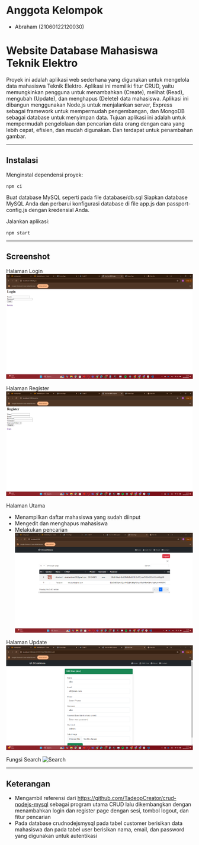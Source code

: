 # Anggota Kelompok
- Abraham (21060122120030)

# Website Database Mahasiswa Teknik Elektro
Proyek ini adalah aplikasi web sederhana yang digunakan untuk mengelola data mahasiswa Teknik Elektro. Aplikasi ini memiliki fitur CRUD, yaitu memungkinkan pengguna untuk menambahkan (Create), melihat (Read), mengubah (Update), dan menghapus (Delete) data mahasiswa. Aplikasi ini dibangun menggunakan Node.js untuk menjalankan server, Express sebagai framework untuk mempermudah pengembangan, dan MongoDB sebagai database untuk menyimpan data. Tujuan aplikasi ini adalah untuk mempermudah pengelolaan dan pencarian data orang dengan cara yang lebih cepat, efisien, dan mudah digunakan. Dan terdapat untuk penambahan gambar.

---

## Instalasi

Menginstal dependensi proyek:

```shell
npm ci
```
Buat database MySQL seperti pada file database/db.sql
Siapkan database MySQL Anda dan perbarui konfigurasi database di file app.js dan passport-config.js dengan kredensial Anda.

Jalankan aplikasi:

```shell
npm start
```

---

## Screenshot
Halaman Login
![Login](image/login.png)

Halaman Register
![Register](image/register.png)

Halaman Utama
- Menampilkan daftar mahasiswa yang sudah diinput
- Mengedit dan menghapus mahasiswa
- Melakukan pencarian
![CRUD](image/halaman_crud.png)

Halaman Update
![Update](image/halaman_update.png)

Fungsi Search
![Search](image/search.png)

---

## Keterangan
- Mengambil referensi dari https://github.com/TadeopCreator/crud-nodejs-mysql sebagai program utama CRUD lalu dikembangkan dengan menambahkan login dan register page dengan sesi, tombol logout, dan fitur pencarian
- Pada database crudnodejsmysql pada tabel customer berisikan data mahasiswa dan pada tabel user berisikan nama, email, dan password yang digunakan untuk autentikasi
